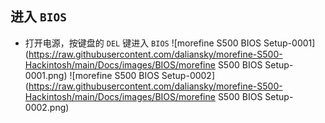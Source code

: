 ## 进入 `BIOS`
- 打开电源，按键盘的 `DEL` 键进入 `BIOS`
	![morefine S500 BIOS Setup-0001](https://raw.githubusercontent.com/daliansky/morefine-S500-Hackintosh/main/Docs/images/BIOS/morefine S500 BIOS Setup-0001.png)
	![morefine S500 BIOS Setup-0002](https://raw.githubusercontent.com/daliansky/morefine-S500-Hackintosh/main/Docs/images/BIOS/morefine S500 BIOS Setup-0002.png)
